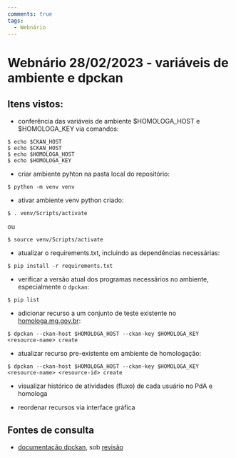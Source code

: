 ```yaml
---
comments: true
tags:
  - Webnário
---
```


# Webnário 28/02/2023 - variáveis de ambiente e dpckan

## Itens vistos:

- conferência das variáveis de ambiente $HOMOLOGA_HOST e $HOMOLOGA_KEY via comandos:

````
$ echo $CKAN_HOST
$ echo $CKAN_HOST 
$ echo $HOMOLOGA_HOST
$ echo $HOMOLOGA_KEY
````
- criar ambiente pyhton na pasta local do repositório:

````
$ python -m venv venv
````

- ativar ambiente venv python criado:

````
$ . venv/Scripts/activate
````
ou

````
$ source venv/Scripts/activate
````


- atualizar o requirements.txt, incluindo as dependências necessárias:

````
$ pip install -r requirements.txt
````

- verificar a versão atual dos programas necessários no ambiente, especialmente o `dpckan`:

````
$ pip list
````

- adicionar recurso a um conjunto de teste existente no [homologa.mg.gov.br](http://homologa.mg.gov.br/):

````
$ dpckan --ckan-host $HOMOLOGA_HOST --ckan-key $HOMOLOGA_KEY <resource-name> create
````
- atualizar recurso pre-existente em ambiente de homologação:

````
$ dpckan --ckan-host $HOMOLOGA_HOST --ckan-key $HOMOLOGA_KEY <resource-name> <resource-id> create
````

- visualizar histórico de atividades (fluxo) de cada usuário no PdA e homologa

- reordenar recursos via interface gráfica

## Fontes de consulta

- [documentação dpckan](https://github.com/transparencia-mg/dpckan), sob [revisão](https://github.com/transparencia-mg/dpckan/issues/197) 
